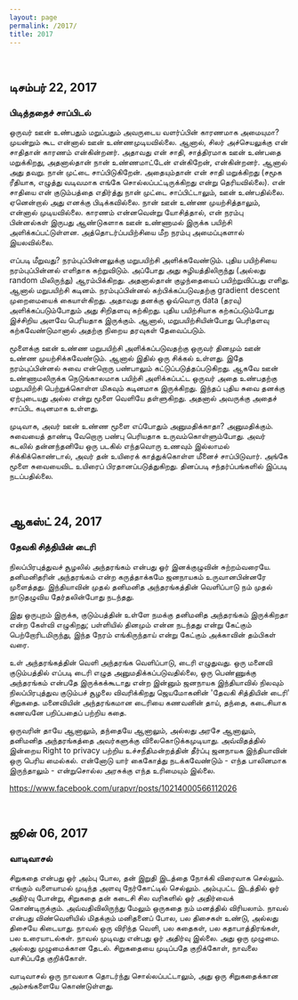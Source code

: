 ```yaml
---
layout: page
permalink: /2017/
title: 2017
---
```


<br>

## டிசம்பர் 22, 2017
### பிடித்ததைச் சாப்பிடல்

ஒருவர் ஊன் உண்பதும் மறுப்பதும் அவருடைய வளர்ப்பின் காரணமாக அமையுமா? முயன்றும் கூட என்னால் ஊன் உண்ணமுடியவில்லை. ஆனால், சிலர் அச்செயலுக்கு என் சாதிதான் காரணம் என்கின்றனர். அதாவது என் சாதி, சாத்திரமாக ஊன் உண்பதை மறுக்கிறது, அதனால்தான் நான் உண்ணமாட்டேன் என்கிறேன், என்கின்றனர். ஆனால் அது தவறு. நான் முட்டை சாப்பிடுகிறேன். அதையும்தான் என் சாதி மறுக்கிறது (சமூக ரீதியாக, எழுத்து வடிவமாக எங்கே சொல்லப்பட்டிருக்கிறது என்று தெரியவில்லை). என் சாதியை என் குடும்பத்தை எதிர்த்து நான் முட்டை சாப்பிட்டாலும், ஊன் உண்பதில்லை. ஏனென்றால் அது எனக்கு பிடிக்கவில்லை. நான் ஊன் உண்ண முயற்சித்தாலும், என்னால் முடியவில்லை. காரணம் என்னவென்று யோசித்தால், என் நரம்பு பின்னல்கள் இருபது ஆண்டுகளாக ஊன் உண்ணாமல் இருக்க பயிற்சி அளிக்கப்பட்டுள்ளன. அத்தொடர்ப்பயிற்சியை மீற நரம்பு அமைப்புகளால் இயலவில்லை. 

எப்படி மீறுவது? நரம்புப்பின்னலுக்கு மறுபயிற்சி அளிக்கவேண்டும். புதிய பயிற்சியை நரம்புப்பின்னல் எளிதாக கற்றுவிடும். அப்போது அது சுழியத்திலிருந்து (அல்லது random மிலிருந்து) ஆரம்பிக்கிறது. அதனால்தான் குழந்தையைப் பயிற்றுவிப்பது எளிது. ஆனால் மறுபயிற்சி கடினம். நரம்புப்பின்னல் கற்பிக்கப்படுவதற்கு gradient descent முறைமையைக் கையாள்கிறது. அதாவது தனக்கு ஓவ்வொரு data (தரவு) அளிக்கப்படும்போதும் அது சிறிதளவு கற்கிறது. புதிய பயிற்சியாக கற்கப்படும்போது இச்சிறிய அளவே பெரியதாக இருக்கும். ஆனால், மறுபயிற்சியின்போது பெரிதளவு கற்கவேண்டுமானால் அதற்கு நிறைய தரவுகள் தேவைப்படும். 

மூளைக்கு ஊன் உண்ண மறுபயிற்சி அளிக்கப்படுவதற்கு ஒருவர் தினமும் ஊன் உண்ண முயற்சிக்கவேண்டும். ஆனால் இதில் ஒரு சிக்கல் உள்ளது. இதே நரம்புப்பின்னல் சுவை என்றொரு பண்பாலும் கட்டுப்படுத்தப்படுகிறது. ஆகவே ஊன் உண்ணாமலிருக்க நெடுங்காலமாக பயிற்சி அளிக்கப்பட்ட ஒருவர் அதை உண்பதற்கு மறுபயிற்சி பெற்றுக்கொள்ள மிகவும் கடினமாக இருக்கிறது. இந்தப் புதிய சுவை தனக்கு ஏற்புடையது அல்ல என்று மூளை வெளியே தள்ளுகிறது. அதனால் அவருக்கு அதைச் சாப்பிட கடினமாக உள்ளது. 

முடிவாக, அவர் ஊன் உண்ண மூளை எப்போதும் அனுமதிக்காதா? அனுமதிக்கும். சுவையைத் தாண்டி வேறொரு பண்பு பெரியதாக உருவம்கொள்ளும்போது. அவர் கடலில் தன்னந்தனியே ஒரு படகில் எந்தவொரு உணவும் இல்லாமல் சிக்கிக்கொண்டால், அவர் தன் உயிரைக் காத்துக்கொள்ள மீனைச் சாப்பிடுவார். அங்கே மூளை சுவையைவிட உயிரைப் பிரதானப்படுத்துகிறது. தினப்படி சந்தர்ப்பங்களில் இப்படி நடப்பதில்லை.

<br>

## ஆகஸ்ட் 24, 2017
### தேவகி சித்தியின் டைரி

நிலப்பிரபுத்துவச் சூழலில் அந்தரங்கம் என்பது ஓர் இனக்குழுவின் சுற்றம்வரையே. தனிமனிதரின் அந்தரங்கம் என்ற கருத்தாக்கமே ஜனநாயகம் உருவானபின்னரே முளைத்தது. இந்தியாவின் முதல் தனிமனித அந்தரங்கத்தின் வெளிப்பாடு நம் முதல் நாடுதழுவிய தேர்தலின்போது நடந்தது.

இது ஒருபுறம் இருக்க, குடும்பத்தின் உள்ளே நமக்கு தனிமனித அந்தரங்கம் இருக்கிறதா என்ற கேள்வி எழுகிறது; பள்ளியில் தினமும் என்ன நடந்தது என்று கேட்கும் பெற்றோரிடமிருந்து, இந்த நேரம் எங்கிருந்தாய் என்று கேட்கும் அக்காவின் தம்பிகள் வரை.

உள் அந்தரங்கத்தின் வெளி அந்தரங்க வெளிப்பாடு, டைரி எழுதுவது. ஒரு மனைவி குடும்பத்தில் எப்படி டைரி எழுத அனுமதிக்கப்படுவதில்லை, ஒரு பெண்ணுக்கு அந்தரங்கம் என்பதே இருக்கக்கூடாது என்ற இன்னும் ஜனநாயக இந்தியாவில் நிலவும் நிலப்பிரபுத்துவ குடும்பச் சூழலை விவரிக்கிறது ஜெயமோகனின் 'தேவகி சித்தியின் டைரி' சிறுகதை. மனைவியின் அந்தரங்கமான டைரியை கணவனின் தாய், தந்தை, கடைசியாக கணவனே பறிப்பதைப் பற்றிய கதை.

ஒருவரின் தாயே ஆனாலும், தந்தையே ஆனாலும், அல்லது அரசே ஆனாலும், தனிமனித அந்தரங்கத்தை அவர்களுக்கு விலைகொடுக்கமுடியாது. அவ்விதத்தில் இன்றைய Right to privacy பற்றிய உச்சநீதிமன்றத்தின் தீர்ப்பு ஜனநாயக இந்தியாவின் ஒரு பெரிய மைல்கல். என்னோடு யார் கைகோத்து நடக்கவேண்டும் - எந்த பாலினமாக இருந்தாலும் - என்றுசொல்ல அரசுக்கு எந்த உரிமையும் இல்லை.

https://www.facebook.com/urapvr/posts/10214000566112026

<br>

## ஜூன் 06, 2017
### வாடிவாசல்

சிறுகதை என்பது ஓர் அம்பு போல, தன் இறுதி இடத்தை நோக்கி விரைவாக செல்லும். எங்கும் வளையாமல் முடிந்த அளவு நேர்கோட்டில் செல்லும். அம்புபட்ட இடத்தில் ஓர் அதிர்வு போன்று, சிறுகதை தன் கடைசி சில வரிகளில் ஓர் அதிர்வைக் கொண்டிருக்கும். அவ்வதிவிலிருந்து மேலும் ஒருகதை நம் மனத்தில் விரியலாம். நாவல் என்பது விண்வெளியில் மிதக்கும் மனிதனைப் போல, பல திசைகள் உண்டு, அல்லது திசையே கிடையாது. நாவல் ஒரு விரிந்த வெளி, பல கதைகள், பல கதாபாத்திரங்கள், பல உரையாடல்கள். நாவல் முடிவது என்பது ஓர் அதிர்வு இல்லை. அது ஒரு முழுமை. அல்லது முழுமைக்கான தேடல். சிறுகதையை முடிப்பதே குறிக்கோள், நாவலை வாசிப்பதே குறிக்கோள். 

வாடிவாசல் ஒரு நாவலாக தொடர்ந்து சொல்லப்பட்டாலும், அது ஒரு சிறுகதைக்கான அம்சங்களையே கொண்டுள்ளது.
